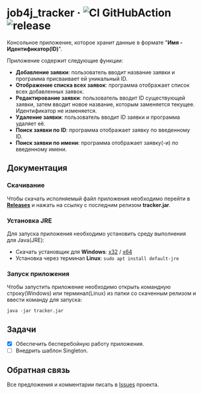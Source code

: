 # job4j_tracker &middot; ![CI GitHubAction](https://github.com/peterarsentev/job4j_tracker/actions/workflows/maven.yml/badge.svg) ![release](https://img.shields.io/badge/Release-stable-brightgreen)

Консольное приложение, которое хранит данные в формате "**Имя - Идентификатор(ID)**".

Приложение содержит следующие функции:
- **Добавление заявки**: пользователь вводит название заявки и программа присваивает ей уникальный ID.
- **Отображение списка всех заявок**: программа отображает список всех добавленных заявок.
- **Редактирование заявки**: пользователь вводит ID существующей заявки, затем вводит новое название, которым заменяется текущее. Идентификатор не изменяется.
- **Удаление заявки**: пользователь вводит ID заявки и программа удаляет её.
- **Поиск заявки по ID**: программа отображает заявку по введенному ID.
- **Поиск заявки по имени**: программа отображает заявку(-и) по введенному имени.

## Документация

### Скачивание

Чтобы скачать исполняемый файл приложения необходимо перейти в [**Releases**](https://github.com/jeikhan/job4j/releases) и нажать на ссылку с последним релизом **tracker.jar**.

### Установка JRE

Для запуска приложения необходимо установить среду выполнения для Java(JRE):

- Скачать установщик для **Windows**: [x32](https://javadl.oracle.com/webapps/download/AutoDL?BundleId=250127_d8aa705069af427f9b83e66b34f5e380) / [x64](https://javadl.oracle.com/webapps/download/AutoDL?BundleId=250129_d8aa705069af427f9b83e66b34f5e380)
- Установка через терминал **Linux**: `sudo apt install default-jre`

### Запуск приложения

Чтобы запустить приложение необходимо открыть командную строку(Windows) или терминал(Linux) из папки со скаченным релизом и ввести команду для запуска:

```
java -jar tracker.jar
```

## Задачи

- [x] Обеспечить бесперебойную работу приложения.
- [ ] Внедрить шаблон Singleton.

## Обратная связь

Все предложения и комментарии писать в [Issues](https://github.com/jeikhan/job4j_tracker/issues) проекта.

